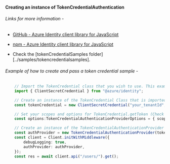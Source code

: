 #### Creating an instance of TokenCredentialAuthentication

###### Links for more information -

-   [GitHub - Azure Identity client library for JavaScript ](https://github.com/Azure/azure-sdk-for-js/blob/master/sdk/identity/identity/README.md)

-   [npm - Azure Identity client library for JavaScript](https://www.npmjs.com/package/@azure/identity)

-   Check the [tokenCredentialSamples folder][../samples/tokencredentialsamples].

###### Example of how to create and pass a token credential sample -

```typescript
    // Import the TokenCredential class that you wish to use. This examples uses a Client SecretCredential
    import { ClientSecretCredential } from "@azure/identity";

    // Create an instance of the TokenCredential Class that is imported
	const tokenCredential = new ClientSecretCredential("your_tenantId", "your_clientId", "your_clientSecret");

	// Set your scopes and options for TokenCredential.getToken (Check the ` interface GetTokenOptions` in (TokenCredential Implementation)[https://github.com/Azure/azure-sdk-for-js/blob/master/sdk/core/core-auth/src/tokenCredential.ts])
	const options:TokenCredentialAuthenticationProviderOptions = { scopes: [scopes], getTokenoptions: <> }

    // Create an instance of the TokenCredentialAuthenticationProvider by passing the tokenCredential instance and options to the constructor
	const authProvider = new TokenCredentialAuthenticationProvider(tokenCredential, options);
	const client = Client.initWithMiddleware({
		debugLogging: true,
		authProvider: authProvider,
	});
	const res = await client.api("/users/").get();
```
